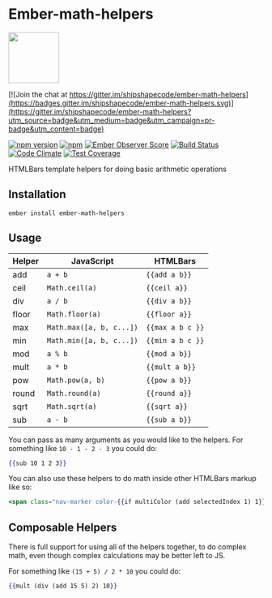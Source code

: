 # Ember-math-helpers

<a href="https://shipshape.io/"><img src="http://i.imgur.com/EVjM7AV.png" width="100" height="100"/></a>

[![Join the chat at https://gitter.im/shipshapecode/ember-math-helpers](https://badges.gitter.im/shipshapecode/ember-math-helpers.svg)](https://gitter.im/shipshapecode/ember-math-helpers?utm_source=badge&utm_medium=badge&utm_campaign=pr-badge&utm_content=badge)

[![npm version](https://badge.fury.io/js/ember-math-helpers.svg)](http://badge.fury.io/js/ember-math-helpers)
[![npm](https://img.shields.io/npm/dm/ember-math-helpers.svg)]()
[![Ember Observer Score](http://emberobserver.com/badges/ember-math-helpers.svg)](http://emberobserver.com/addons/ember-math-helpers)
[![Build Status](https://travis-ci.org/shipshapecode/ember-math-helpers.svg?branch=master)](https://travis-ci.org/shipshapecode/ember-math-helpers)
[![Code Climate](https://codeclimate.com/github/shipshapecode/ember-math-helpers/badges/gpa.svg)](https://codeclimate.com/github/shipshapecode/ember-math-helpers)
[![Test Coverage](https://codeclimate.com/github/shipshapecode/ember-math-helpers/badges/coverage.svg)](https://codeclimate.com/github/shipshapecode/ember-math-helpers/coverage)

HTMLBars template helpers for doing basic arithmetic operations

## Installation

`ember install ember-math-helpers`

## Usage

Helper | JavaScript               | HTMLBars
-------|--------------------------|-------------------
add    | `a + b`                  | `{{add a b}}`
ceil   | `Math.ceil(a)`           | `{{ceil a}}`
div    | `a / b`                  | `{{div a b}}`
floor  | `Math.floor(a)`          | `{{floor a}}`
max    | `Math.max([a, b, c...])` | `{{max a b c }}`
min    | `Math.min([a, b, c...])` | `{{min a b c }}`
mod    | `a % b`                  | `{{mod a b}}`
mult   | `a * b`                  | `{{mult a b}}`
pow    | `Math.pow(a, b)`         | `{{pow a b}}`
round  | `Math.round(a)`          | `{{round a}}`
sqrt   | `Math.sqrt(a)`           | `{{sqrt a}}`
sub    | `a - b`                  | `{{sub a b}}`

You can pass as many arguments as you would like to the helpers. For something like
`10 - 1 - 2 - 3` you could do:
```hbs
{{sub 10 1 2 3}}
```

You can also use these helpers to do math inside other HTMLBars markup like so:
```hbs
<span class="nav-marker color-{{if multiColor (add selectedIndex 1) 1}}"></span>
```

## Composable Helpers

There is full support for using all of the helpers together, to do complex math,
even though complex calculations may be better left to JS.

For something like `(15 + 5) / 2 * 10` you could do:
```hbs
{{mult (div (add 15 5) 2) 10}}
```
